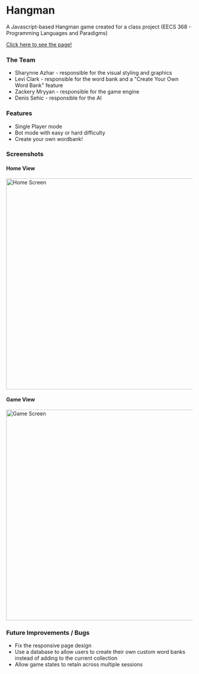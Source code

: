 # Hangman
A Javascript-based Hangman game created for a class project (EECS 368 - Programming Languages and Paradigms)

[Click here to see the page!](http://people.eecs.ku.edu/~sazhar/eecs368/hangman/)

### The Team
* Sharynne Azhar - responsible for the visual styling and graphics
* Levi Clark - responsible for the word bank and a "Create Your Own Word Bank" feature
* Zackery Mryyan - responsible for the game engine
* Denis Sehic - responsible for the AI

### Features
* Single Player mode
* Bot mode with easy or hard difficulty
* Create your own wordbank!

### Screenshots
#### Home View
<img src="screenshot-home.png" alt="Home Screen" title="Home Screen" width="569px">

#### Game View
<img src="screenshot-game.png" alt="Game Screen" title="Game Screen" width="569px">

### Future Improvements / Bugs
- Fix the responsive page design
- Use a database to allow users to create their own custom word banks instead of adding to the current collection
- Allow game states to retain across multiple sessions
